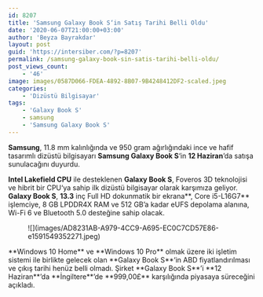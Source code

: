 ```yaml
---
id: 8207
title: 'Samsung Galaxy Book S‘in Satış Tarihi Belli Oldu'
date: '2020-06-07T21:00:00+03:00'
author: 'Beyza Bayrakdar'
layout: post
guid: 'https://intersiber.com/?p=8207'
permalink: /samsung-galaxy-book-sin-satis-tarihi-belli-oldu/
post_views_count:
    - '46'
image: images/0587D066-FDEA-4892-8B07-9B4248412DF2-scaled.jpeg
categories:
    - 'Dizüstü Bilgisayar'
tags:
    - 'Galaxy Book S'
    - samsung
    - 'Samsung Galaxy Book S'
---
```


**Samsung**, 11.8 mm kalınlığında ve 950 gram ağırlığındaki ince ve hafif tasarımlı dizüstü bilgisayarı **Samsung Galaxy Book S**‘in **12 Haziran**’da satışa sunulacağını duyurdu.

**Intel Lakefield CPU** ile desteklenen **Galaxy Book S**, Foveros 3D teknolojisi ve hibrit bir CPU‘ya sahip ilk dizüstü bilgisayar olarak karşımıza geliyor. **Galaxy Book S**, **13.3** inç Full HD dokunmatik bir ekrana**, Core i5-L16G7** işlemciye, 8 GB LPDDR4X RAM ve 512 GB’a kadar eUFS depolama alanına, Wi-Fi 6 ve Bluetooth 5.0 desteğine sahip olacak.

<figure class="wp-block-image size-large">![](images/AD8231AB-A979-4CC9-A695-EC0C7CD57E86-e1591549352271.jpeg)</figure>**Windows 10 Home** ve **Windows 10 Pro** olmak üzere iki işletim sistemi ile birlikte gelecek olan **Galaxy Book S**‘in ABD fiyatlandırılması ve çıkış tarihi henüz belli olmadı. Şirket **Galaxy Book S**’i **12 Haziran**’da **İngiltere**’de **999,00£** karşılığında piyasaya süreceğini açıkladı.